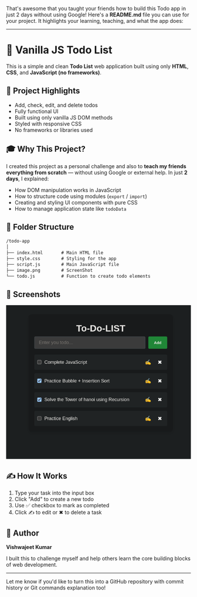 That's awesome that you taught your friends how to build this Todo app in just 2 days without using Google! Here's a **README.md** file you can use for your project. It highlights your learning, teaching, and what the app does:

---

# 📝 Vanilla JS Todo List

This is a simple and clean **Todo List** web application built using only **HTML**, **CSS**, and **JavaScript (no frameworks)**.

## 🚀 Project Highlights

* Add, check, edit, and delete todos
* Fully functional UI
* Built using only vanilla JS DOM methods
* Styled with responsive CSS
* No frameworks or libraries used

## 🎓 Why This Project?

I created this project as a personal challenge and also to **teach my friends everything from scratch** — without using Google or external help. In just **2 days**, I explained:

* How DOM manipulation works in JavaScript
* How to structure code using modules (`export` / `import`)
* Creating and styling UI components with pure CSS
* How to manage application state like `todoData`

## 📂 Folder Structure

```
/todo-app
│
├── index.html       # Main HTML file
├── style.css        # Styling for the app
├── script.js        # Main JavaScript file
├── image.png        # ScreenShot
└── todo.js          # Function to create todo elements
```

## 📸 Screenshots

![Todo App Screenshot](./image.png)

## ✍ How It Works

1. Type your task into the input box
2. Click "Add" to create a new todo
3. Use ✅ checkbox to mark as completed
4. Click ✍ to edit or ✖ to delete a task

## 🙌 Author

**Vishwajeet Kumar**

I built this to challenge myself and help others learn the core building blocks of web development.

---

Let me know if you'd like to turn this into a GitHub repository with commit history or Git commands explanation too!

